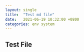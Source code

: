```yaml
---
layout: single
title:  "Test md file"
date:   2021-06-19 10:32:00 +0800
categories: env system
---
```


## Test File
